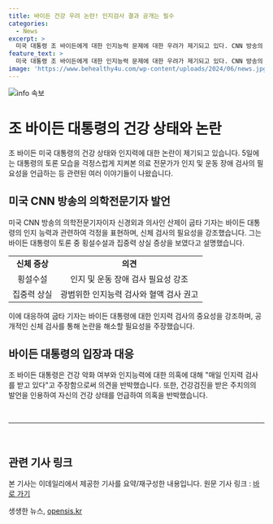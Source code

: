 ```yaml
---
title: 바이든 건강 우려 논란! 인지검사 결과 공개는 필수
categories:
  - News
excerpt: >
  미국 대통령 조 바이든에게 대한 인지능력 문제에 대한 우려가 제기되고 있다. CNN 방송의 의학전문기자이자 신경외과 의사인 산제이 굽타 기자는 대선 TV토론에서 바이든 대통령의 혼란스러운 발언과 행동에 대해 우려했다고 전했으며, 대중에게 인지 및 운동 장애 검사 결과를 공개할 것을 촉구했다. 이에 대해 바이든 대통령은 독립적인 신체검사 제안을 거부하고, 매일 인지력 검사를 받고 있다고 주장하며 건강하고 활동적인 남성임을 강조했다.
feature_text: >
  미국 대통령 조 바이든에게 대한 인지능력 문제에 대한 우려가 제기되고 있다. CNN 방송의 의학전문기자이자 신경외과 의사인 산제이 굽타 기자는 대선 TV토론에서 바이든 대통령의 혼란스러운 발언과 행동에 대해 우려했다고 전했으며, 대중에게 인지 및 운동 장애 검사 결과를 공개할 것을 촉구했다. 이에 대해 바이든 대통령은 독립적인 신체검사 제안을 거부하고, 매일 인지력 검사를 받고 있다고 주장하며 건강하고 활동적인 남성임을 강조했다.
image: 'https://www.behealthy4u.com/wp-content/uploads/2024/06/news.jpg'
---
```


<p><img src="https://www.behealthy4u.com/wp-content/uploads/2024/06/news.jpg" alt="info 속보" /></p>

<h1 data-ke-size="size26">조 바이든 대통령의 건강 상태와 논란</h1>

<p data-ke-size="size16">조 바이든 미국 대통령의 건강 상태와 인지력에 대한 논란이 제기되고 있습니다. 5일에는 대통령의 토론 모습을 걱정스럽게 지켜본 의료 전문가가 인지 및 운동 장애 검사의 필요성을 언급하는 등 관련된 여러 이야기들이 나왔습니다.</p>

<h2 data-ke-size="size22">미국 CNN 방송의 의학전문기자 발언</h2>

<p data-ke-size="size16">미국 CNN 방송의 의학전문기자이자 신경외과 의사인 산제이 굽타 기자는 바이든 대통령의 인지 능력과 관련하여 걱정을 표현하며, 신체 검사의 필요성을 강조했습니다. 그는 바이든 대통령이 토론 중 횡설수설과 집중력 상실 증상을 보였다고 설명했습니다.</p>

<table>
    <tbody>
        <tr>
            <td style="text-align: center; height: 17px;"><b>신체 증상</b></td>
            <td style="text-align: center; height: 17px;"><b>의견</b></td>
        </tr>
        <tr>
            <td style="text-align: center; height: 17px;">횡설수설</td>
            <td style="text-align: center; height: 17px;">인지 및 운동 장애 검사 필요성 강조</td>
        </tr>
        <tr>
            <td style="text-align: center; height: 17px;">집중력 상실</td>
            <td style="text-align: center; height: 17px;">광범위한 인지능력 검사와 혈액 검사 권고</td>
        </tr>
    </tbody>
</table>

<p data-ke-size="size16">이에 대응하여 굽타 기자는 바이든 대통령에 대한 인지력 검사의 중요성을 강조하며, 공개적인 신체 검사를 통해 논란을 해소할 필요성을 주장했습니다.</p>

<h2 data-ke-size="size22">바이든 대통령의 입장과 대응</h2>

<p data-ke-size="size16">조 바이든 대통령은 건강 악화 여부와 인지능력에 대한 의혹에 대해 "매일 인지력 검사를 받고 있다"고 주장함으로써 의견을 반박했습니다. 또한, 건강검진을 받은 주치의의 발언을 인용하여 자신의 건강 상태를 언급하여 의혹을 반박했습니다.</p>

<p data-ke-size="size16">&nbsp;</p>

<hr>

<p data-ke-size="size16">&nbsp;</p>

<h2 data-ke-size="size22">관련 기사 링크</h2>

<p data-ke-size="size16">본 기사는 이데일리에서 제공한 기사를 요약/재구성한 내용입니다. 원문 기사 링크 : <a href="https://www.edaily.co.kr/news/read?newsId=01146966628949248&mediaCodeNo=257" target="_blank" rel="noopener">바로 가기</a></p>
생생한 뉴스, <a href="https://opensis.kr" rel="dofollow">opensis.kr</a>


